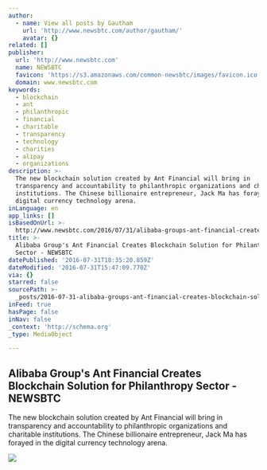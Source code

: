 ```yaml
---
author:
  - name: View all posts by Gautham
    url: 'http://www.newsbtc.com/author/gautham/'
    avatar: {}
related: []
publisher:
  url: 'http://www.newsbtc.com'
  name: NEWSBTC
  favicon: 'https://s3.amazonaws.com/common-newsbtc/images/favicon.ico'
  domain: www.newsbtc.com
keywords:
  - blockchain
  - ant
  - philanthropic
  - financial
  - charitable
  - transparency
  - technology
  - charities
  - alipay
  - organizations
description: >-
  The new blockchain solution created by Ant Financial will bring in
  transparency and accountability to philanthropic organizations and charitable
  institutions. The Chinese billionaire entrepreneur, Jack Ma has forayed in the
  digital currency technology arena.
inLanguage: en
app_links: []
isBasedOnUrl: >-
  http://www.newsbtc.com/2016/07/31/alibaba-groups-ant-financial-creates-blockchain-solution-for-philanthropy-sector/
title: >-
  Alibaba Group's Ant Financial Creates Blockchain Solution for Philanthropy
  Sector - NEWSBTC
datePublished: '2016-07-31T18:35:20.859Z'
dateModified: '2016-07-31T15:47:09.770Z'
via: {}
starred: false
sourcePath: >-
  _posts/2016-07-31-alibaba-groups-ant-financial-creates-blockchain-solution-fo.md
inFeed: true
hasPage: false
inNav: false
_context: 'http://schema.org'
_type: MediaObject

---
```

<article style=""><h1>Alibaba Group's Ant Financial Creates Blockchain Solution for Philanthropy Sector - NEWSBTC</h1><p>The new blockchain solution created by Ant Financial will bring in transparency and accountability to philanthropic organizations and charitable institutions. The Chinese billionaire entrepreneur, Jack Ma has forayed in the digital currency technology arena.</p><img src="http://s3.amazonaws.com/main-newsbtc-images/2016/07/31114434/jack-ma.jpg" /></article>